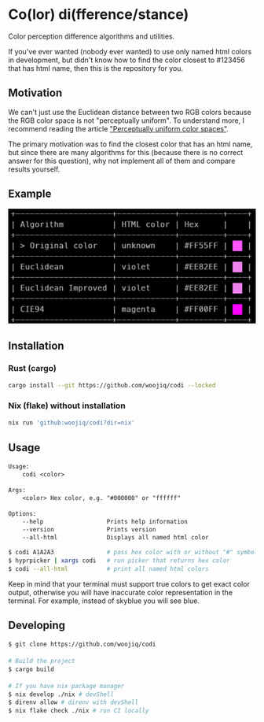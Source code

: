 # Co(lor) di(fference/stance)

Color perception difference algorithms and utilities.

If you've ever wanted (nobody ever wanted) to use only named html colors in development, but didn't know how to find the color closest to #123456 that has html name, then this is the repository for you.

## Motivation

We can't just use the Euclidean distance between two RGB colors because the RGB color space is not "perceptually uniform". To understand more, I recommend reading the article ["Perceptually uniform color spaces"](https://programmingdesignsystems.com/color/perceptually-uniform-color-spaces/index.html#perceptually-uniform-color-spaces-e7zMSWy).

The primary motivation was to find the closest color that has an html name, but since there are many algorithms for this (because there is no correct answer for this question), why not implement all of them and compare results yourself.

## Example

![example](assets/example.png)

## Installation

### Rust (cargo)

```bash
cargo install --git https://github.com/woojiq/codi --locked
```

### Nix (flake) without installation

```bash
nix run 'github:woojiq/codi?dir=nix'
```

## Usage

```
Usage:
    codi <color>

Args:
    <color> Hex color, e.g. "#000000" or "ffffff"

Options:
    --help                  Prints help information
    --version               Prints version
    --all-html              Displays all named html color
```

```bash
$ codi A1A2A3               # pass hex color with or without "#" symbol
$ hyprpicker | xargs codi   # run picker that returns hex color
$ codi --all-html           # print all named html colors
```

Keep in mind that your terminal must support true colors to get exact color output, otherwise you will have inaccurate color representation in the terminal. For example, instead of skyblue you will see blue.

## Developing

```bash
$ git clone https://github.com/woojiq/codi

# Build the project
$ cargo build

# If you have nix package manager
$ nix develop ./nix # devShell
$ direnv allow # direnv with devShell
$ nix flake check ./nix # run CI locally
```
